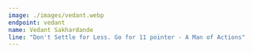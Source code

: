 ```yaml
---
image: ./images/vedant.webp
endpoint: vedant
name: Vedant Sakhardande
line: "Don't Settle for Less. Go for 11 pointer - A Man of Actions"
---
```

